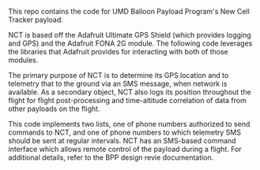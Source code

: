 This repo contains the code for UMD Balloon Payload Program's New Cell Tracker payload.

NCT is based off the Adafruit Ultimate GPS Shield (which provides logging and GPS) and the Adafruit FONA 2G module. The following code leverages the libraries that Adafruit provides for interacting with both of those modules.

The primary purpose of NCT is to determine its GPS location and to telemetry that to the ground via an SMS message, when network is available. As a secondary object, NCT also logs its position throughout the flight for flight post-processing and time-altitude correlation of data from other payloads on the flight.

This code implements two lists, one of phone numbers authorized to send commands to NCT, and one of phone numbers to which telemetry SMS should be sent at regular intervals. NCT has an SMS-based command interface which allows remote control of the payload during a flight. For additional details, refer to the BPP design revie documentation.
